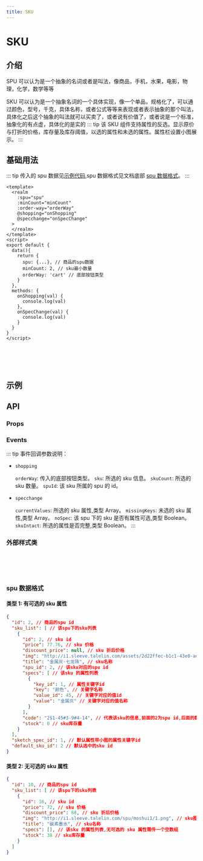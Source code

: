 ```yaml
---
title: SKU
---
```


# SKU

## 介绍

SPU 可以认为是一个抽象的名词或者是叫法，像商品，手机，水果，电影，物理，化学，数学等等

SKU 可以认为是一个抽象名词的一个具体实现，像一个单品，规格化了，可以通过颜色，型号，千克，具体名称，或者公式等等来表现或者表示抽象的那个叫法，具体化之后这个抽象的叫法就可以买卖了，或者说有价值了，或者说是一个标准，抽象化的有点虚，具体化的是实的
::: tip
该 SKU 组件支持属性的反选。显示原价与打折的价格，库存量及库存阈值，以选的属性和未选的属性。属性栏设置小图展示。
:::

## 基础用法

::: tip
传入的 spu 数据见[示例代码](#example),spu 数据格式见文档底部 [spu 数据格式](#spu-data)。
:::

```vue
<template>
  <realm
    :spu="spu"
    :minCount="minCount"
    :order-way="orderWay"
    @shopping="onShopping"
    @specchange="onSpecChange"
  >
  </realm>
</template>
<script>
export default {
  data(){
    return {
      spu: {...}, // 商品的spu数据
      minCount: 2, // sku最小数量
      orderWay: 'cart' // 底部按钮类型
    }
  },
  methods: {
    onShopping(val) {
      console.log(val)
    },
    onSpecChange(val) {
      console.log(val)
    }
  }
}
</script>
```

<div  id="example" style="height:3.6rem"></div>

## 示例

<template><sku-demos></sku-demos></template>

## API

### Props

<template><sku-props></sku-props></template>

### Events

<template><sku-events></sku-events></template>
::: tip 事件回调参数说明：

- `shopping`

  `orderWay`: 传入的底部按钮类型。
  `sku`: 所选的 sku 信息。
  `skuCount`: 所选的 sku 数量。
  `spuId`: 该 sku 所属的 spu 的 id。

- `specchange`

  `currentValues`: 所选的 sku 属性,类型 Array。
  `missingKeys`: 未选的 sku 属性,类型 Array。
  `noSpec`: 该 spu 下的 sku 是否有属性可选,类型 Boolean。
  `skuIntact`: 所选的属性是否完整,类型 Boolean。
  :::

### 外部样式类

<template><sku-custom-class></sku-custom-class></template>

<div  id="spu-data" style="height:3.6rem"></div>

### spu 数据格式

#### 类型 1: 有可选的 sku 属性

```JSON
{
  "id": 2, // 商品的spu id
  "sku_list": [ // 该spu下的sku列表
    {
      "id": 2, // sku id
      "price": 77.76, // sku 价格
      "discount_price": null, // sku 折后价格
      "img": "http://i1.sleeve.talelin.com/assets/2d22ffec-b1c1-43e0-ad21-25aa5c26ab34.png", // sku图片
      "title": "金属灰·七龙珠", // sku名称
      "spu_id": 2, // 该sku对应的spu id
      "specs": [ // 该sku 的属性列表
        {
          "key_id": 1, // 属性关键字id
          "key": "颜色", // 关键字名称
          "value_id": 45, // 关键字对应的值id
          "value": "金属灰" // 关键字对应的值名称
        }
      ],
      "code": "2$1-45#3-9#4-14", // 代表该sku的信息,前面的2为spu id,后面的数字对应属性关键字id和关键字对应的值id
      "stock": 0 // sku库存量
    }
  ],
  "sketch_spec_id": 1, // 默认属性带小图的属性关键字id
  "default_sku_id": 2 // 默认选中的sku id
}
```

#### 类型 2: 无可选的 sku 属性

```JSON
{
  "id": 10, // 商品的spu id
  "sku_list": [ // 该spu下的sku列表
    {
      "id": 16, // sku id
      "price": 72, // sku 价格
      "discount_price": 68, // sku 折后价格
      "img": "http://i1.sleeve.talelin.com/spu/moshui1/1.png", // sku图片
      "title": "碳素墨水", // sku名称
      "specs": [], // 该sku 的属性列表,无可选的 sku 属性需传一个空数组
      "stock": 38 // sku库存量
    }
  ]
}
```
